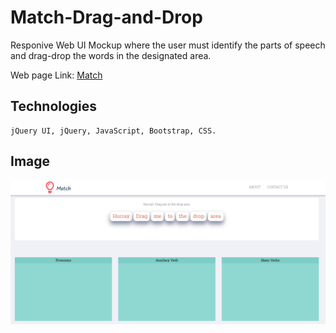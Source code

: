 # Match-Drag-and-Drop
Responive Web UI Mockup where the user must identify the parts of speech and drag-drop the words in the designated area.

<p>Web page Link:  <a href="http://www.cs.odu.edu/~gkathire/Match/">Match</a></p>

## Technologies
```
jQuery UI, jQuery, JavaScript, Bootstrap, CSS.
```


 ## Image 
![alt text](resources/images-git/1.PNG)
